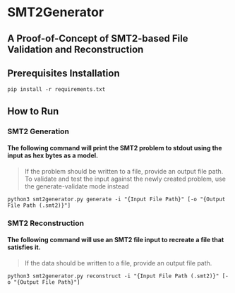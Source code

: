 # SMT2Generator

## A Proof-of-Concept of SMT2-based File Validation and Reconstruction

## Prerequisites Installation
```
pip install -r requirements.txt
```


## How to Run
### SMT2 Generation
#### The following command will print the SMT2 problem to stdout using the input as hex bytes as a model. 
> If the problem should be written to a file, provide an output file path.
> To validate and test the input against the newly created problem, use the generate-validate mode instead
```
python3 smt2generator.py generate -i "{Input File Path}" [-o "{Output File Path (.smt2)}"]
```
### SMT2 Reconstruction
#### The following command will use an SMT2 file input to recreate a file that satisfies it.
> If the data should be written to a file, provide an output file path.
```
python3 smt2generator.py reconstruct -i "{Input File Path (.smt2)}" [-o "{Output File Path}"]
```
